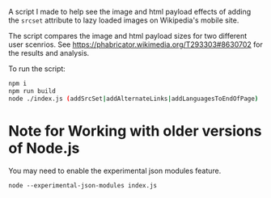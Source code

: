 A script I made to help see the image and html payload effects of adding the `srcset` attribute to lazy loaded images on Wikipedia's mobile site.

The script compares the image and html payload sizes for two different user scenrios. See https://phabricator.wikimedia.org/T293303#8630702 for the results and analysis.

To run the script:

```bash
npm i
npm run build
node ./index.js (addSrcSet|addAlternateLinks|addLanguagesToEndOfPage)
```

# Note for Working with older versions of Node.js

You may need to enable the experimental json modules feature.

```
node --experimental-json-modules index.js
```
